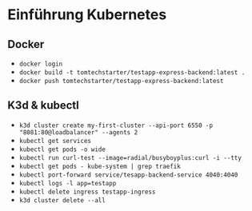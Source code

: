 # Einführung Kubernetes

## Docker

- `docker login`
- `docker build -t tomtechstarter/testapp-express-backend:latest .`
- `docker push tomtechstarter/testapp-express-backend:latest`

## K3d & kubectl

- `k3d cluster create my-first-cluster --api-port 6550 -p "8081:80@loadbalancer" --agents 2`
- `kubectl get services`
- `kubectl get pods -o wide`
- `kubectl run curl-test --image=radial/busyboyplus:curl -i --tty`
- `kubectl get pods - kube-system | grep traefik`
- `kubectl port-forward service/tesapp-backend-service 4040:4040`
- `kubectl logs -l app=testapp`
- `kubectl delete ingress testapp-ingress`
- `k3d cluster delete --all`

<!-- ## meine Notiz:
## Wir haben folgendes gemacht:

STEPS:
## Docker:

-docker login

docker build -t tomtechstarter/testapp-express-backend:latest .

docker push tomtechstarter/testapp-express-backend:latest

## K3d & kubectl:

k3d cluster create my-first-cluster --api-port 6550 -p "8081:80@loadbalancer" --agents 2

kubectl get services

kubectl get nodes

cd k3d

cd k3d

kubectl apply -f backend-deployment.yaml

kubectl get pods

kubectl logs -l app=testapp

kubectl apply -f backend-service.yaml

kubectl get services

kubectl port-forward service/testapp-backend-service 4040:4040

kubectl apply -f ingress.yaml

## Webbroser:
http://localhost:4040
http://localhost:8081/api

-->

